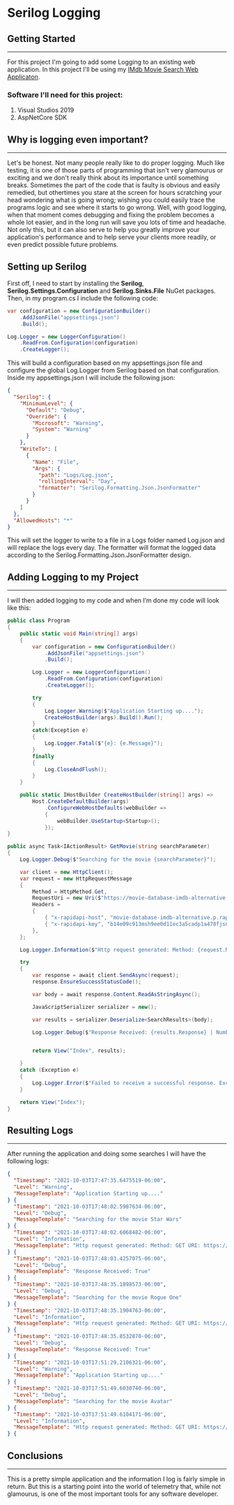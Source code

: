 # Serilog Logging

## Getting Started

---

For this project I'm going to add some Logging to an existing web application. In this project I'll be using my [IMdb Movie Search Web Applicaton](). 

### Software I'll need for this project:

1. Visual Studios 2019
2. AspNetCore SDK

## Why is logging even important?

---

Let's be honest. Not many people really like to do proper logging. Much like testing, it is one of those parts of programming that isn't very glamourus or exciting and we don't really think about its importance until something breaks. Sometimes the part of the code that is faulty is obvious and easily remedied, but othertimes you stare at the screen for hours scratching your head wondering what is going wrong; wishing you could easily trace the programs logic and see where it starts to go wrong. Well, with good logging, when that moment comes debugging and fixing the problem becomes a whole lot easier, and in the long run will save you lots of time and headache. Not only this, but it can also serve to help you greatly improve your application's performance and to help serve your clients more readily, or even predict possible future problems. 

## Setting up Serilog

First off,  I need to start by installing the **Serilog**, **Serilog.Settings.Configuration** and **Serilog.Sinks.File** NuGet packages. Then, in my program.cs I include the following code:

```C#
var configuration = new ConfigurationBuilder()
    .AddJsonFile("appsettings.json")
    .Build();

Log.Logger = new LoggerConfiguration()
    .ReadFrom.Configuration(configuration)
    .CreateLogger();
```

This will build a configuration based on my appsettings.json file and configure the global Log.Logger from Serilog based on that configuration. Inside my appsettings.json I will include the following json:

```json
{
  "Serilog": {
    "MinimumLevel": {
      "Default": "Debug",
      "Override": {
        "Microsoft": "Warning",
        "System": "Warning"
      }
    },
    "WriteTo": [
      {
        "Name": "File",
        "Args": {
          "path": "Logs/Log.json",
          "rollingInterval": "Day",
          "formatter": "Serilog.Formatting.Json.JsonFormatter"
        }
      }
    ]
  },
  "AllowedHosts": "*"
}
```

This will set the logger to write to a file in a Logs folder named Log.json and will replace the logs every day. The formatter will format the logged data according to the Serilog.Formatting.Json.JsonFormatter design. 

## Adding Logging to my Project

---

I will then added logging to my code and when I’m done my code will look like this:

```C#
public class Program
{
    public static void Main(string[] args)
    {
        var configuration = new ConfigurationBuilder()
            .AddJsonFile("appsettings.json")
            .Build();

        Log.Logger = new LoggerConfiguration()
            .ReadFrom.Configuration(configuration)
            .CreateLogger();

        try
        {
            Log.Logger.Warning($"Application Starting up....");
            CreateHostBuilder(args).Build().Run();
        }
        catch(Exception e)
        {
            Log.Logger.Fatal($"{e}: {e.Message}");
        }
        finally
        {
            Log.CloseAndFlush();
        }
    }

    public static IHostBuilder CreateHostBuilder(string[] args) =>
        Host.CreateDefaultBuilder(args)
            .ConfigureWebHostDefaults(webBuilder =>
            {
                webBuilder.UseStartup<Startup>();
            });
}
```

```C#
public async Task<IActionResult> GetMovie(string searchParameter)
{
    Log.Logger.Debug($"Searching for the movie {searchParameter}");

    var client = new HttpClient();
    var request = new HttpRequestMessage
    {
        Method = HttpMethod.Get,
        RequestUri = new Uri($"https://movie-database-imdb-alternative.p.rapidapi.com/?s={searchParameter}&r=json&page=1"),
        Headers =
        {
            { "x-rapidapi-host", "movie-database-imdb-alternative.p.rapidapi.com" },
            { "x-rapidapi-key", "b14e09c913msh9ee0d11ec3a5cadp1a478fjsn543d412c352a" },
        },
    };

    Log.Logger.Information($"Http request generated: Method: {request.Method} URI: {request.RequestUri}");

    try
    {
        var response = await client.SendAsync(request);
        response.EnsureSuccessStatusCode();

        var body = await response.Content.ReadAsStringAsync();                

        JavaScriptSerializer serializer = new();

        var results = serializer.Deserialize<SearchResults>(body);

        Log.Logger.Debug($"Response Received: {results.Response} | Number of Results: {results.totalResults}");


        return View("Index", results);

    }
    catch (Exception e)
    {
        Log.Logger.Error($"Failed to receive a successful response. Exception message: {e.Message}");
    }

    return View("Index");
}
```

## Resulting Logs

---

After running the application and doing some searches I will have the following logs:

```json
{
  "Timestamp": "2021-10-03T17:47:35.6475519-06:00",
  "Level": "Warning",
  "MessageTemplate": "Application Starting up...."
} {
  "Timestamp": "2021-10-03T17:48:02.5987634-06:00",
  "Level": "Debug",
  "MessageTemplate": "Searching for the movie Star Wars"
} {
  "Timestamp": "2021-10-03T17:48:02.6068482-06:00",
  "Level": "Information",
  "MessageTemplate": "Http request generated: Method: GET URI: https://movie-database-imdb-alternative.p.rapidapi.com/?s=Star Wars&r=json&page=1"
} {
  "Timestamp": "2021-10-03T17:48:03.4257075-06:00",
  "Level": "Debug",
  "MessageTemplate": "Response Received: True"
} {
  "Timestamp": "2021-10-03T17:48:35.1898573-06:00",
  "Level": "Debug",
  "MessageTemplate": "Searching for the movie Rogue One"
} {
  "Timestamp": "2021-10-03T17:48:35.1904763-06:00",
  "Level": "Information",
  "MessageTemplate": "Http request generated: Method: GET URI: https://movie-database-imdb-alternative.p.rapidapi.com/?s=Rogue One&r=json&page=1"
} {
  "Timestamp": "2021-10-03T17:48:35.8532870-06:00",
  "Level": "Debug",
  "MessageTemplate": "Response Received: True"
} {
  "Timestamp": "2021-10-03T17:51:29.2106321-06:00",
  "Level": "Warning",
  "MessageTemplate": "Application Starting up...."
} {
  "Timestamp": "2021-10-03T17:51:49.6030740-06:00",
  "Level": "Debug",
  "MessageTemplate": "Searching for the movie Avatar"
} {
  "Timestamp": "2021-10-03T17:51:49.6104171-06:00",
  "Level": "Information",
  "MessageTemplate": "Http request generated: Method: GET URI: https://movie-database-imdb-alternative.p.rapidapi.com/?s=Avatar&r=json&page=1"
} {
```

## Conclusions

---

This is a pretty simple application and the information I log is fairly simple in return. But this is a starting point into the world of telemetry that, while not glamourus, is one of the most important tools for any software developer.